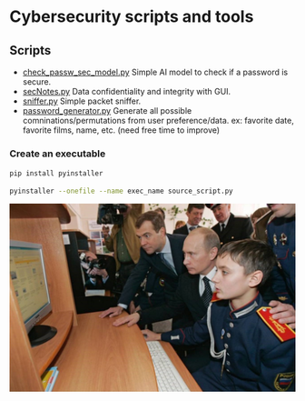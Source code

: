 # Cybersecurity scripts and tools

## Scripts
- [check_passw_sec_model.py](./check_passw_sec_model.py) Simple AI model to check if a password is secure.
- [secNotes.py](./secNotes.py) Data confidentiality and integrity with GUI.
- [sniffer.py](./sniffer.py) Simple packet sniffer.
- [password_generator.py](./password_generator.py) Generate all possible comninations/permutations from user preference/data. ex: favorite date, favorite films, name, etc. (need free time to improve)

### Create an executable
```bash
pip install pyinstaller
```
```bash
pyinstaller --onefile --name exec_name source_script.py
```
![sec-tools](./ypcUniform.jpg)
